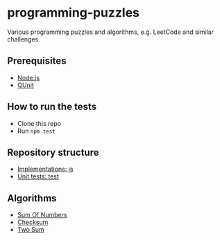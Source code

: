 # programming-puzzles
Various programming puzzles and algorithms, e.g. LeetCode and similar challenges.

## Prerequisites
* [Node.js](https://nodejs.org/)
* [QUnit](https://qunitjs.com/)

## How to run the tests
* Clone this repo
* Run `npm test`

## Repository structure
* [Implementations: js](js)
* [Unit tests: test](test)

## Algorithms
* [Sum Of Numbers](js/sum-of-numbers.js)
* [Checksum](js/checksum.js)
* [Two Sum](js/two-sum.js)
